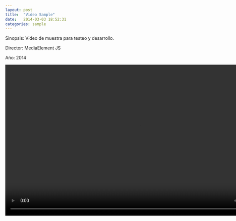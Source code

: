 ```yaml
---
layout: post
title:  "Video Sample"
date:   2014-03-03 18:52:31
categories: sample
---
```

Sinopsis: Video de muestra para testeo y desarrollo.

Director: MediaElement JS

Año: 2014



<div class="text-center">
<video class="center" id="player1" width="854" height="480">
        <source src="media/echo-hereweare.mp4" type="video/mp4" title="mp4">
        <track kind="subtitles" src="media/mediaelement.srt" srclang="es" />
</video>
</div>



